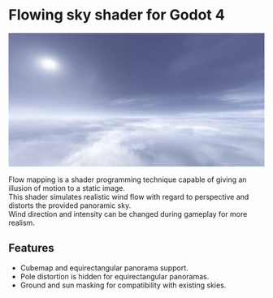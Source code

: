 # Flowing sky shader for Godot 4
![Demonstration](screenshots/demonstration.gif)

Flow mapping is a shader programming technique capable of giving an illusion of motion to a static image.<br>
This shader simulates realistic wind flow with regard to perspective and distorts the provided panoramic sky.<br>
Wind direction and intensity can be changed during gameplay for more realism.<br>

## Features
* Cubemap and equirectangular panorama support.
* Pole distortion is hidden for equirectangular panoramas.
* Ground and sun masking for compatibility with existing skies.